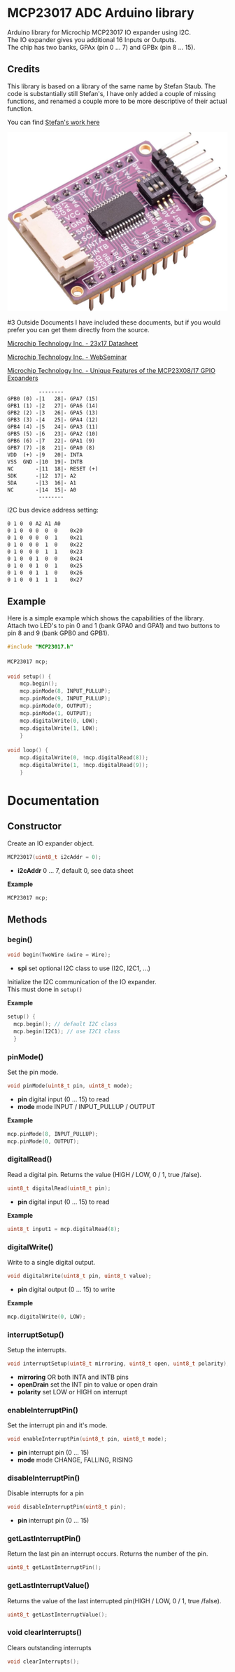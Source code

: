 # MCP23017 ADC Arduino library

Arduino library for Microchip MCP23017 IO expander using I2C.<br>
The IO expander gives you additional 16 Inputs or Outputs.<br>
The chip has two banks, GPAx (pin 0 ... 7) and GPBx (pin 8 ... 15).<br>

## Credits
This library is based on a library of the same name by Stefan Staub.
The code is substantially still Stefan's, I have only added a couple 
of missing functions, and renamed a couple more to be more descriptive
of their actual function. 

You can find [Stefan's work here](https://github.com/sstaub/MCP_23017)
    
![MCP23017 Breakout board](./images/mcp23017_breakout.jpg "MCP23017 Breakout board")

#3 Outside Documents
I have included these documents, but if you would prefer you can get them directly from the source.

[Microchip Technology Inc. - 23x17 Datasheet](https://ww1.microchip.com/downloads/en/devicedoc/20001952c.pdf)

[Microchip Technology Inc. - WebSeminar](https://www.microchip.com/stellent/groups/SiteComm_sg/documents/Training_Tutorials/en532262.pdf)

[Microchip Technology Inc. - Unique Features of the MCP23X08/17 GPIO Expanders](https://ww1.microchip.com/downloads/en/AppNotes/01043a.pdf)

```
          --------    
GPB0 (0) -|1   28|- GPA7 (15)
GPB1 (1) -|2   27|- GPA6 (14)
GPB2 (2) -|3   26|- GPA5 (13)
GPB3 (3) -|4   25|- GPA4 (12)
GPB4 (4) -|5   24|- GPA3 (11)
GPB5 (5) -|6   23|- GPA2 (10)
GPB6 (6) -|7   22|- GPA1 (9)
GPB7 (7) -|8   21|- GPA0 (8)
VDD  (+) -|9   20|- INTA
VSS  GND -|10  19|- INTB
NC       -|11  18|- RESET (+)
SDK      -|12  17|- A2
SDA      -|13  16|- A1
NC       -|14  15|- A0
          --------
```
I2C bus device address setting:
```
0 1 0  0 A2 A1 A0 
0 1 0  0 0  0  0    0x20
0 1 0  0 0  0  1    0x21
0 1 0  0 0  1  0    0x22
0 1 0  0 0  1  1    0x23
0 1 0  0 1  0  0    0x24
0 1 0  0 1  0  1    0x25
0 1 0  0 1  1  0    0x26
0 1 0  0 1  1  1    0x27
```

## Example
Here is a simple example which shows the capabilities of the library.<br>
Attach two LED's to pin 0 and 1 (bank GPA0 and GPA1)
and two buttons to pin 8 and 9 (bank GPB0 and GPB1).

```cpp
#include "MCP23017.h"

MCP23017 mcp;

void setup() {
	mcp.begin();
	mcp.pinMode(8, INPUT_PULLUP);
	mcp.pinMode(9, INPUT_PULLUP);
	mcp.pinMode(0, OUTPUT);
	mcp.pinMode(1, OUTPUT);
	mcp.digitalWrite(0, LOW);
	mcp.digitalWrite(1, LOW);
	}

void loop() {
	mcp.digitalWrite(0, !mcp.digitalRead(8));
	mcp.digitalWrite(1, !mcp.digitalRead(9));
	}
```

# Documentation

## Constructor

Create an IO expander object.

```cpp
MCP23017(uint8_t i2cAddr = 0);
```

- **i2cAddr** 0 ... 7, default 0, see data sheet 

**Example**

```cpp
MCP23017 mcp;
```

## Methods

### **begin()**

```cpp
void begin(TwoWire &wire = Wire);
```

- **spi** set optional I2C class to use (I2C, I2C1, ...)

Initialize the I2C communication of the IO expander.<br>
This must done in ```setup()```

**Example**

```cpp
setup() {
  mcp.begin(); // default I2C class
  mcp.begin(I2C1); // use I2C1 class
  }
```

### **pinMode()**

Set the pin mode.

```cpp
void pinMode(uint8_t pin, uint8_t mode);
```

- **pin** digital input (0 ... 15) to read
- **mode** mode INPUT / INPUT_PULLUP / OUTPUT

**Example**

```cpp
mcp.pinMode(8, INPUT_PULLUP);
mcp.pinMode(0, OUTPUT);
```

### **digitalRead()**

Read a digital pin. Returns the value (HIGH / LOW, 0 / 1, true /false).

```cpp
uint8_t digitalRead(uint8_t pin);
```

- **pin** digital input (0 ... 15) to read

**Example**

```cpp
uint8_t input1 = mcp.digitalRead(8);
```

### **digitalWrite()**

Write to a single digital output.

```cpp
void digitalWrite(uint8_t pin, uint8_t value);
```

- **pin** digital output (0 ... 15) to write

**Example**

```cpp
mcp.digitalWrite(0, LOW);
```

### **interruptSetup()**

Setup the interrupts.

```cpp
void interruptSetup(uint8_t mirroring, uint8_t open, uint8_t polarity);
```

- **mirroring** OR both INTA and INTB pins
- **openDrain** set the INT pin to value or open drain
- **polarity**  set LOW or HIGH on interrupt

### **enableInterruptPin()**

Set the interrupt pin and it's mode.

```cpp
void enableInterruptPin(uint8_t pin, uint8_t mode);
```

- **pin** interrupt pin (0 ... 15)
- **mode** mode CHANGE, FALLING, RISING

### **disableInterruptPin()**

Disable interrupts for a pin

```cpp
void disableInterruptPin(uint8_t pin);
```

- **pin** interrupt pin (0 ... 15)
### **getLastInterruptPin()**

Return the last pin an interrupt occurs. Returns the number of the pin.

```cpp
uint8_t getLastInterruptPin();
```

### **getLastInterruptValue()**

Returns the value of the last interrupted pin(HIGH / LOW, 0 / 1, true /false).

```cpp
uint8_t getLastInterruptValue();
```

### **void clearInterrupts()**

Clears outstanding interrupts
```cpp
void clearInterrupts();
```
